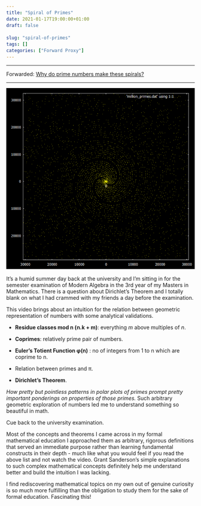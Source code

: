 ```yaml
---
title: "Spiral of Primes"
date: 2021-01-17T19:00:00+01:00
draft: false

slug: "spiral-of-primes"
tags: []
categories: ["Forward Proxy"]
---
```


---
Forwarded: [Why do prime numbers make these spirals?](https://www.youtube.com/watch?v=EK32jo7i5LQ)

---

![Primes less than 30000 in polar coordinates](cover.png 'Primes less than 30000 in polar coordinates')

It’s a humid summer day back at the university and I’m sitting in for the semester examination of Modern Algebra in the 3rd year of my Masters in Mathematics. There is a question about Dirichlet’s Theorem and I totally blank on what I had crammed with my friends a day before the examination.

This video brings about an intuition for the relation between geometric representation of numbers with some analytical validations.

- **Residue classes mod n (n.k + m)**: everything *m* above multiples of *n*.

- **Coprimes**: relatively prime pair of numbers.

- **Euler’s Totient Function φ(n)** : no of integers from 1 to n which are coprime to n.

- Relation between primes and π.

- **Dirichlet’s Theorem**.

*How pretty but pointless patterns in polar plots of primes prompt pretty important ponderings on properties of those primes.* Such arbitrary geometric exploration of numbers led me to understand something so beautiful in math.

Cue back to the university examination.

Most of the concepts and theorems I came across in my formal mathematical education I approached them as arbitrary, rigorous definitions that served an immediate purpose rather than learning fundamental constructs in their depth - much like what you would feel if you read the above list and not watch the video. Grant Sanderson’s simple explanations to such complex mathematical concepts definitely help me understand better and build the intuition I was lacking.

I find rediscovering mathematical topics on my own out of genuine curiosity is so much more fulfilling than the obligation to study them for the sake of formal education. Fascinating this!
